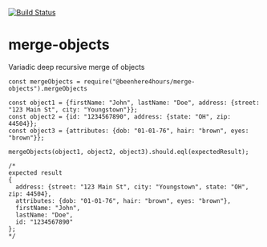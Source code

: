 [![Build Status](https://travis-ci.org/beenhere4hours/merge-objects.svg?branch=master)](https://travis-ci.org/beenhere4hours/merge-objects)

# merge-objects
Variadic deep recursive merge of objects


```
const mergeObjects = require("@beenhere4hours/merge-objects").mergeObjects

const object1 = {firstName: "John", lastName: "Doe", address: {street: "123 Main St", city: "Youngstown"}};
const object2 = {id: "1234567890", address: {state: "OH", zip: 44504}};
const object3 = {attributes: {dob: "01-01-76", hair: "brown", eyes: "brown"}};

mergeObjects(object1, object2, object3).should.eql(expectedResult);

/*
expected result
{
  address: {street: "123 Main St", city: "Youngstown", state: "OH", zip: 44504},
  attributes: {dob: "01-01-76", hair: "brown", eyes: "brown"},
  firstName: "John",
  lastName: "Doe",
  id: "1234567890"
};
*/


```
